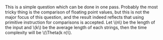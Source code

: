 This is a simple question which can be done in one pass. Probably the most tricky thing is the comparison of floating point values, but this is not the major focus of this question, and the result indeed reflects that using primitive instruction for comparisons is accepted. Let \\(n\\) be the length of the input and \\(k\\) be the average length of each strings, then the time complexity will be \\(\Theta(k n)\\).
